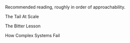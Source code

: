 Recommended reading, roughly in order of approachability.

The Tail At Scale

The Bitter Lesson

How Complex Systems Fail



